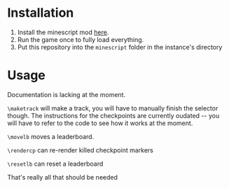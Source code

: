 # Installation

1. Install the minescript mod [here](https://www.curseforge.com/minecraft/mc-mods/minescript).
1. Run the game once to fully load everything.
1. Put this repository into the `minescript` folder in the instance's directory

# Usage

Documentation is lacking at the moment.

`\maketrack` will make a track, you will have to manually finish the selector though.
The instructions for the checkpoints are currently oudated -- you will have to refer to the code to see how it works at the moment.

`\movelb` moves a leaderboard.

`\rendercp` can re-render killed checkpoint markers

`\resetlb` can reset a leaderboard

That's really all that should be needed